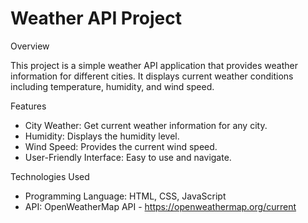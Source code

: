 # Weather API Project

Overview

This project is a simple weather API application that provides weather information for different cities. It displays current weather conditions including temperature, humidity, and wind speed.

Features

- City Weather: Get current weather information for any city.
- Humidity: Displays the humidity level.
- Wind Speed: Provides the current wind speed.
- User-Friendly Interface: Easy to use and navigate.
  
Technologies Used

- Programming Language: HTML, CSS, JavaScript
- API: OpenWeatherMap API - https://openweathermap.org/current
